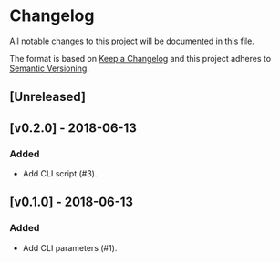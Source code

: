 # Changelog
All notable changes to this project will be documented in this file.

The format is based on [Keep a Changelog](https://keepachangelog.com/en/1.0.0/)
and this project adheres to [Semantic Versioning](https://semver.org/spec/v2.0.0.html).

## [Unreleased]

## [v0.2.0] - 2018-06-13
### Added
- Add CLI script (#3).

## [v0.1.0] - 2018-06-13
### Added
- Add CLI parameters (#1).
